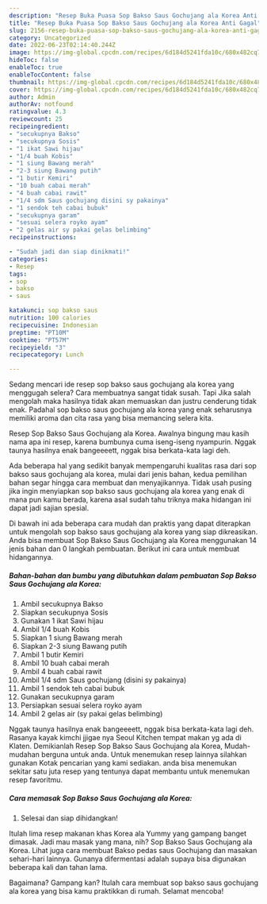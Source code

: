```yaml
---
description: "Resep Buka Puasa Sop Bakso Saus Gochujang ala Korea Anti Gagal"
title: "Resep Buka Puasa Sop Bakso Saus Gochujang ala Korea Anti Gagal"
slug: 2156-resep-buka-puasa-sop-bakso-saus-gochujang-ala-korea-anti-gagal
category: Uncategorized
date: 2022-06-23T02:14:40.244Z
image: https://img-global.cpcdn.com/recipes/6d184d5241fda10c/680x482cq70/sop-bakso-saus-gochujang-ala-korea-foto-resep-utama.jpg
hideToc: false
enableToc: true
enableTocContent: false
thumbnail: https://img-global.cpcdn.com/recipes/6d184d5241fda10c/680x482cq70/sop-bakso-saus-gochujang-ala-korea-foto-resep-utama.jpg
cover: https://img-global.cpcdn.com/recipes/6d184d5241fda10c/680x482cq70/sop-bakso-saus-gochujang-ala-korea-foto-resep-utama.jpg
author: Admin
authorAv: notfound
ratingvalue: 4.3
reviewcount: 25
recipeingredient:
- "secukupnya Bakso"
- "secukupnya Sosis"
- "1 ikat Sawi hijau"
- "1/4 buah Kobis"
- "1 siung Bawang merah"
- "2-3 siung Bawang putih"
- "1 butir Kemiri"
- "10 buah cabai merah"
- "4 buah cabai rawit"
- "1/4 sdm Saus gochujang disini sy pakainya"
- "1 sendok teh cabai bubuk"
- "secukupnya garam"
- "sesuai selera royko ayam"
- "2 gelas air sy pakai gelas belimbing"
recipeinstructions:

- "Sudah jadi dan siap dinikmati!"
categories:
- Resep
tags:
- sop
- bakso
- saus

katakunci: sop bakso saus 
nutrition: 100 calories
recipecuisine: Indonesian
preptime: "PT10M"
cooktime: "PT57M"
recipeyield: "3"
recipecategory: Lunch

---
```



Sedang mencari ide resep sop bakso saus gochujang ala korea yang menggugah selera? Cara membuatnya sangat tidak susah. Tapi Jika salah mengolah maka hasilnya tidak akan memuaskan dan justru cenderung tidak enak. Padahal sop bakso saus gochujang ala korea yang enak seharusnya memiliki aroma dan cita rasa yang bisa memancing selera kita.


Resep Sop Bakso Saus Gochujang ala Korea. Awalnya bingung mau kasih nama apa ini resep, karena bumbunya cuma iseng-iseng nyampurin. Nggak taunya hasilnya enak bangeeeett, nggak bisa berkata-kata lagi deh.

Ada beberapa hal yang sedikit banyak mempengaruhi kualitas rasa dari sop bakso saus gochujang ala korea, mulai dari jenis bahan, kedua pemilihan bahan segar hingga cara membuat dan menyajikannya. Tidak usah pusing jika ingin menyiapkan sop bakso saus gochujang ala korea yang enak di mana pun kamu berada, karena asal sudah tahu triknya maka hidangan ini dapat jadi sajian spesial.


Di bawah ini ada beberapa cara mudah dan praktis yang dapat diterapkan untuk mengolah sop bakso saus gochujang ala korea yang siap dikreasikan. Anda bisa membuat Sop Bakso Saus Gochujang ala Korea menggunakan 14 jenis bahan dan 0 langkah pembuatan. Berikut ini cara untuk membuat hidangannya.

<!--inarticleads1-->

##### Bahan-bahan dan bumbu yang dibutuhkan dalam pembuatan Sop Bakso Saus Gochujang ala Korea:

1. Ambil secukupnya Bakso
1. Siapkan secukupnya Sosis
1. Gunakan 1 ikat Sawi hijau
1. Ambil 1/4 buah Kobis
1. Siapkan 1 siung Bawang merah
1. Siapkan 2-3 siung Bawang putih
1. Ambil 1 butir Kemiri
1. Ambil 10 buah cabai merah
1. Ambil 4 buah cabai rawit
1. Ambil 1/4 sdm Saus gochujang (disini sy pakainya)
1. Ambil 1 sendok teh cabai bubuk
1. Gunakan secukupnya garam
1. Persiapkan sesuai selera royko ayam
1. Ambil 2 gelas air (sy pakai gelas belimbing)


Nggak taunya hasilnya enak bangeeeett, nggak bisa berkata-kata lagi deh. Rasanya kayak kimchi jjigae nya Seoul Kitchen tempat makan yg ada di Klaten. Demikianlah Resep Sop Bakso Saus Gochujang ala Korea, Mudah-mudahan berguna untuk anda. Untuk menemukan resep lainnya silahkan gunakan Kotak pencarian yang kami sediakan. anda bisa menemukan sekitar satu juta resep yang tentunya dapat membantu untuk menemukan resep favoritmu. 

<!--inarticleads2-->

##### Cara memasak Sop Bakso Saus Gochujang ala Korea:


1. Selesai dan siap dihidangkan!

Itulah lima resep makanan khas Korea ala Yummy yang gampang banget dimasak. Jadi mau masak yang mana, nih? Sop Bakso Saus Gochujang ala Korea. Lihat juga cara membuat Bakso pedas saus Gochujang dan masakan sehari-hari lainnya. Gunanya difermentasi adalah supaya bisa digunakan beberapa kali dan tahan lama. 

Bagaimana? Gampang kan? Itulah cara membuat sop bakso saus gochujang ala korea yang bisa kamu praktikkan di rumah. Selamat mencoba!
